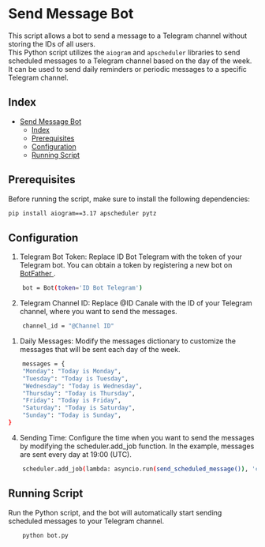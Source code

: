 # Send Message Bot

This script allows a bot to send a message to a Telegram channel without storing the IDs of all users.<br>
This Python script utilizes the `aiogram` and `apscheduler` libraries to send scheduled messages to a Telegram channel based on the day of the week. It can be used to send daily reminders or periodic messages to a specific Telegram channel.

## Index

- [Send Message Bot](#send-message-bot)
  - [Index](#index)
  - [Prerequisites](#prerequisites)
  - [Configuration](#configuration)
  - [Running Script](#running-script)

## Prerequisites

Before running the script, make sure to install the following dependencies:

```bash
pip install aiogram==3.17 apscheduler pytz
```

## Configuration

1. Telegram Bot Token: Replace ID Bot Telegram with the token of your Telegram bot. You can obtain a token by registering a new bot on <a href="https://t.me/botfather" target="_blank" > BotFather </a>.

```bash
    bot = Bot(token='ID Bot Telegram')
```

2. Telegram Channel ID: Replace @ID Canale with the ID of your Telegram channel, where you want to send the messages.

```bash
    channel_id = "@Channel ID"
```

1. Daily Messages: Modify the messages dictionary to customize the messages that will be sent each day of the week.

```bash
    messages = {
    "Monday": "Today is Monday",
    "Tuesday": "Today is Tuesday",
    "Wednesday": "Today is Wednesday",
    "Thursday": "Today is Thursday",
    "Friday": "Today is Friday",
    "Saturday": "Today is Saturday",
    "Sunday": "Today is Sunday",
}
```

4. Sending Time: Configure the time when you want to send the messages by modifying the scheduler.add_job function. In the example, messages are sent every day at 19:00 (UTC).

```bash
    scheduler.add_job(lambda: asyncio.run(send_scheduled_message()), 'cron', day_of_week='mon-sun', hour=19, minute=0)
```

## Running Script

Run the Python script, and the bot will automatically start sending scheduled messages to your Telegram channel.

```bash
    python bot.py
```
